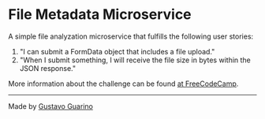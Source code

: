 File Metadata Microservice
==========================

A simple file analyzation microservice that fulfills the following user stories:

1. "I can submit a FormData object that includes a file upload."
1. "When I submit something, I will receive the file size in bytes within the JSON response."

More information about the challenge can be found [at FreeCodeCamp](https://www.freecodecamp.org/challenges/file-metadata-microservice).

--------------------------
Made by [Gustavo Guarino](https://www.gustavoguarino.com)